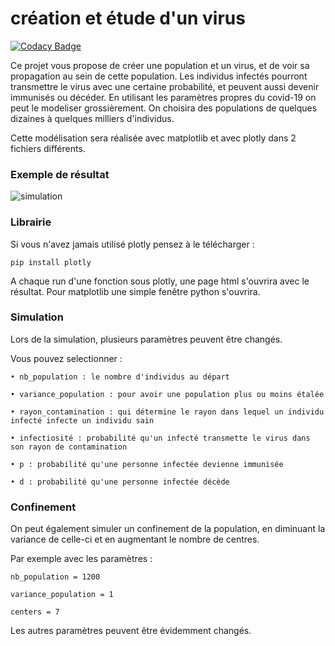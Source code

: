 # création et étude d'un virus

[![Codacy Badge](https://api.codacy.com/project/badge/Grade/1be197d831a742f5af9d86e04a70721f)](https://app.codacy.com/manual/antoninlefevre45/simulation_virus_covid-19?utm_source=github.com&utm_medium=referral&utm_content=antonin-lfv/simulation_virus_covid-19&utm_campaign=Badge_Grade_Dashboard)

Ce projet vous propose de créer une population et un virus, et de voir sa propagation au sein de cette population. Les individus infectés pourront transmettre le virus avec une certaine probabilité, et peuvent aussi devenir immunisés ou décéder. 
En utilisant les paramètres propres du covid-19 on peut le modeliser grossièrement.
On choisira des populations de quelques dizaines à quelques milliers d'individus.

Cette modélisation sera réalisée avec matplotlib et avec plotly dans 2 fichiers différents.

### Exemple de résultat

![simulation](https://user-images.githubusercontent.com/63207451/87425516-11c8b800-c5de-11ea-855a-641e82b8ee96.png)

### Librairie

Si vous n'avez jamais utilisé plotly pensez à le télécharger :


	pip install plotly


A chaque run d'une fonction sous plotly, une page html s'ouvrira avec le résultat.
Pour matplotlib une simple fenêtre python s'ouvrira.


### Simulation

Lors de la simulation, plusieurs paramètres peuvent être changés.

Vous pouvez selectionner :
  
	• nb_population : le nombre d'individus au départ
  
	• variance_population : pour avoir une population plus ou moins étalée
 
 	• rayon_contamination : qui détermine le rayon dans lequel un individu infecté infecte un individu sain
	
	• infectiosité : probabilité qu'un infecté transmette le virus dans son rayon de contamination

	• p : probabilité qu'une personne infectée devienne immunisée
	
	• d : probabilité qu'une personne infectée décède 


### Confinement 

On peut également simuler un confinement de la population, en diminuant la variance de celle-ci et en augmentant le nombre de centres.

Par exemple avec les paramètres :

	nb_population = 1200
	
	variance_population = 1
	
	centers = 7


Les autres paramètres peuvent être évidemment changés.


